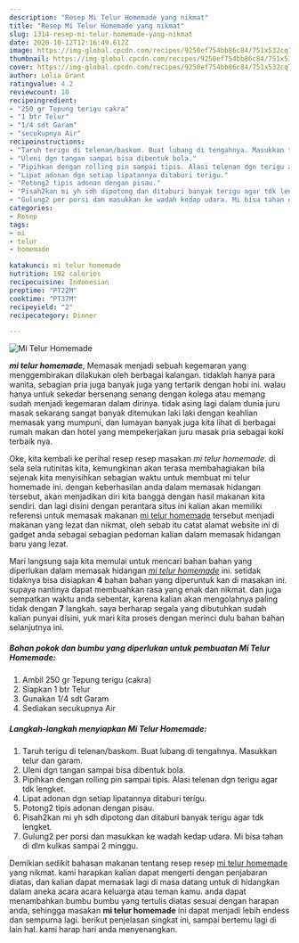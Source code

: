 ```yaml
---
description: "Resep Mi Telur Homemade yang nikmat"
title: "Resep Mi Telur Homemade yang nikmat"
slug: 1314-resep-mi-telur-homemade-yang-nikmat
date: 2020-10-12T12:16:49.612Z
image: https://img-global.cpcdn.com/recipes/9250ef754bb86c84/751x532cq70/mi-telur-homemade-foto-resep-utama.jpg
thumbnail: https://img-global.cpcdn.com/recipes/9250ef754bb86c84/751x532cq70/mi-telur-homemade-foto-resep-utama.jpg
cover: https://img-global.cpcdn.com/recipes/9250ef754bb86c84/751x532cq70/mi-telur-homemade-foto-resep-utama.jpg
author: Lelia Grant
ratingvalue: 4.2
reviewcount: 10
recipeingredient:
- "250 gr Tepung terigu cakra"
- "1 btr Telur"
- "1/4 sdt Garam"
- "secukupnya Air"
recipeinstructions:
- "Taruh terigu di telenan/baskom. Buat lubang di tengahnya. Masukkan telur dan garam."
- "Uleni dgn tangan sampai bisa dibentuk bola."
- "Pipihkan dengan rolling pin sampai tipis. Alasi telenan dgn terigu agar tdk lengket."
- "Lipat adonan dgn setiap lipatannya ditaburi terigu."
- "Potong2 tipis adonan dengan pisau."
- "Pisah2kan mi yh sdh dipotong dan ditaburi banyak terigu agar tdk lengket."
- "Gulung2 per porsi dan masukkan ke wadah kedap udara. Mi bisa tahan di dlm kulkas sampai 2 minggu."
categories:
- Resep
tags:
- mi
- telur
- homemade

katakunci: mi telur homemade 
nutrition: 192 calories
recipecuisine: Indonesian
preptime: "PT22M"
cooktime: "PT37M"
recipeyield: "2"
recipecategory: Dinner

---
```



![Mi Telur Homemade](https://img-global.cpcdn.com/recipes/9250ef754bb86c84/751x532cq70/mi-telur-homemade-foto-resep-utama.jpg)

<b><i>mi telur homemade</i></b>, Memasak menjadi sebuah kegemaran yang menggembirakan dilakukan oleh berbagai kalangan. tidaklah hanya para wanita, sebagian pria juga banyak juga yang tertarik dengan hobi ini. walau hanya untuk sekedar bersenang senang dengan kolega atau memang sudah menjadi kegemaran dalam dirinya. tidak asing lagi dalam dunia juru masak sekarang sangat banyak ditemukan laki laki dengan keahlian memasak yang mumpuni, dan lumayan banyak juga kita lihat di berbagai rumah makan dan hotel yang mempekerjakan juru masak pria sebagai koki terbaik nya.

Oke, kita kembali ke perihal resep resep masakan <i>mi telur homemade</i>. di sela sela rutinitas kita, kemungkinan akan terasa membahagiakan bila sejenak kita menyisihkan sebagian waktu untuk membuat mi telur homemade ini. dengan keberhasilan anda dalam memasak hidangan tersebut, akan menjadikan diri kita bangga dengan hasil makanan kita sendiri. dan lagi disini dengan perantara situs ini kalian akan memiliki referensi untuk memasak makanan <u>mi telur homemade</u> tersebut menjadi makanan yang lezat dan nikmat, oleh sebab itu catat alamat website ini di gadget anda sebagai sebagian pedoman kalian dalam memasak hidangan baru yang lezat.




Mari langsung saja kita memulai untuk mencari bahan bahan yang diperlukan dalam memasak hidangan <u><i>mi telur homemade</i></u> ini. setidak tidaknya bisa disiapkan <b>4</b> bahan bahan yang diperuntuk kan di masakan ini. supaya nantinya dapat membuahkan rasa yang enak dan nikmat. dan juga sempatkan waktu anda sebentar, karena kalian akan mengolahnya paling tidak dengan <b>7</b> langkah. saya berharap segala yang dibutuhkan sudah kalian punyai disini, yuk mari kita proses dengan merinci dulu bahan bahan selanjutnya ini.

<!--inarticleads1-->

##### Bahan pokok dan bumbu yang diperlukan untuk pembuatan Mi Telur Homemade:

1. Ambil 250 gr Tepung terigu (cakra)
1. Siapkan 1 btr Telur
1. Gunakan 1/4 sdt Garam
1. Sediakan secukupnya Air




<!--inarticleads2-->

##### Langkah-langkah menyiapkan Mi Telur Homemade:

1. Taruh terigu di telenan/baskom. Buat lubang di tengahnya. Masukkan telur dan garam.
1. Uleni dgn tangan sampai bisa dibentuk bola.
1. Pipihkan dengan rolling pin sampai tipis. Alasi telenan dgn terigu agar tdk lengket.
1. Lipat adonan dgn setiap lipatannya ditaburi terigu.
1. Potong2 tipis adonan dengan pisau.
1. Pisah2kan mi yh sdh dipotong dan ditaburi banyak terigu agar tdk lengket.
1. Gulung2 per porsi dan masukkan ke wadah kedap udara. Mi bisa tahan di dlm kulkas sampai 2 minggu.




Demikian sedikit bahasan makanan tentang resep resep <u>mi telur homemade</u> yang nikmat. kami harapkan kalian dapat mengerti dengan penjabaran diatas, dan kalian dapat memasak lagi di masa datang untuk di hidangkan dalam aneka acara acara keluarga atau teman kamu. anda dapat menambahkan bumbu bumbu yang tertulis diatas sesuai dengan harapan anda, sehingga masakan <b>mi telur homemade</b> ini dapat menjadi lebih endess dan sempurna lagi. berikut penjelasan singkat ini, sampai bertemu lagi di lain hal. kami harap hari anda menyenangkan.
